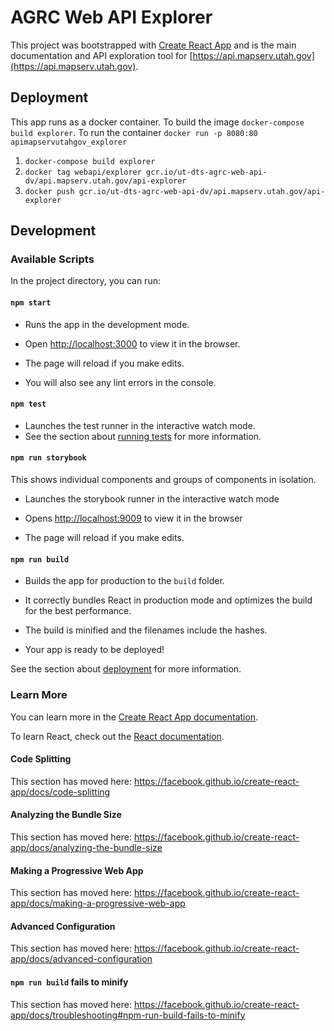 # AGRC Web API Explorer

This project was bootstrapped with [Create React App](https://github.com/facebook/create-react-app) and is the main documentation and API exploration tool for [https://api.mapserv.utah.gov](https://api.mapserv.utah.gov).

## Deployment

This app runs as a docker container. To build the image `docker-compose build explorer`. To run the container `docker run -p 8080:80 apimapservutahgov_explorer`

1. `docker-compose build explorer`
1. `docker tag webapi/explorer gcr.io/ut-dts-agrc-web-api-dv/api.mapserv.utah.gov/api-explorer`
1. `docker push gcr.io/ut-dts-agrc-web-api-dv/api.mapserv.utah.gov/api-explorer`

## Development

### Available Scripts

In the project directory, you can run:

#### `npm start`

- Runs the app in the development mode.
- Open [http://localhost:3000](http://localhost:3000) to view it in the browser.

- The page will reload if you make edits.
- You will also see any lint errors in the console.

#### `npm test`

- Launches the test runner in the interactive watch mode.
- See the section about [running tests](https://facebook.github.io/create-react-app/docs/running-tests) for more information.

#### `npm run storybook`

This shows individual components and groups of components in isolation.

- Launches the storybook runner in the interactive watch mode
- Opens [http://localhost:9009](http://localhost:9009) to view it in the browser

- The page will reload if you make edits.

#### `npm run build`

- Builds the app for production to the `build` folder.
- It correctly bundles React in production mode and optimizes the build for the best performance.

- The build is minified and the filenames include the hashes.
- Your app is ready to be deployed!

See the section about [deployment](https://facebook.github.io/create-react-app/docs/deployment) for more information.

### Learn More

You can learn more in the [Create React App documentation](https://facebook.github.io/create-react-app/docs/getting-started).

To learn React, check out the [React documentation](https://reactjs.org/).

#### Code Splitting

This section has moved here: https://facebook.github.io/create-react-app/docs/code-splitting

#### Analyzing the Bundle Size

This section has moved here: https://facebook.github.io/create-react-app/docs/analyzing-the-bundle-size

#### Making a Progressive Web App

This section has moved here: https://facebook.github.io/create-react-app/docs/making-a-progressive-web-app

#### Advanced Configuration

This section has moved here: https://facebook.github.io/create-react-app/docs/advanced-configuration

#### `npm run build` fails to minify

This section has moved here: https://facebook.github.io/create-react-app/docs/troubleshooting#npm-run-build-fails-to-minify
